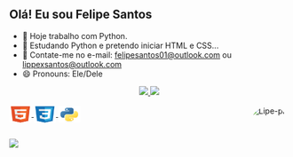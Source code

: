 ## Olá! Eu sou Felipe Santos

- 🔭 Hoje trabalho com Python.
- 🌱 Estudando Python e pretendo iniciar HTML e CSS...
- 👯 Contate-me no e-mail: felipesantos01@outlook.com ou lippexsantos@outlook.com
- 😄 Pronouns: Ele/Dele

<div align="center">
  <a href="https://github.com/LipexSantos">
  <img height="180em" src="https://github-readme-stats.vercel.app/api?username=Lipexsantos&show_icons=true&theme=jolly&include_all_commits=true&count_private=true"/>
  <img height="180em" src="https://github-readme-stats.vercel.app/api/top-langs/?username=Lipexsantos&layout=compact&langs_count=7&theme=jolly"/>
</div>
<div style="display: inline_block"><br>
  <img align="center" alt="Lipe-HTML" height="30" width="40" src="https://raw.githubusercontent.com/devicons/devicon/master/icons/html5/html5-original.svg">
  <img align="center" alt="Lipe-CSS" height="30" width="40" src="https://raw.githubusercontent.com/devicons/devicon/master/icons/css3/css3-original.svg">
  <img align="center" alt="Lipe-Python" height="30" width="40" src="https://raw.githubusercontent.com/devicons/devicon/master/icons/python/python-original.svg">
  <img align="right" alt="Lipe-pic" height="150" style="border-radius:50px;" 
  src="https://i.pinimg.com/originals/88/ac/2d/88ac2d4869e65c88775ebfe27900f8e6.jpg?width=676&height=676">
</div>

##

<div> 
  <a href="discordapp.com/users/615282912945766488" target="_blank"><img src="https://img.shields.io/badge/Discord-7289DA?style=for-the-badge&logo=discord&logoColor=white?style=for-the-badge&logo=youtube&logoColor=white" target="_blank"></a>
</div>

